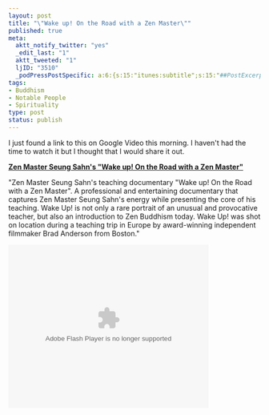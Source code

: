 ```yaml
--- 
layout: post
title: "\"Wake up! On the Road with a Zen Master\""
published: true
meta: 
  aktt_notify_twitter: "yes"
  _edit_last: "1"
  aktt_tweeted: "1"
  ljID: "3510"
  _podPressPostSpecific: a:6:{s:15:"itunes:subtitle";s:15:"##PostExcerpt##";s:14:"itunes:summary";s:15:"##PostExcerpt##";s:15:"itunes:keywords";s:17:"##WordPressCats##";s:13:"itunes:author";s:10:"##Global##";s:15:"itunes:explicit";s:2:"No";s:12:"itunes:block";s:2:"No";}
tags: 
- Buddhism
- Notable People
- Spirituality
type: post
status: publish
---
```

I just found a link to this on Google Video this morning. I haven't had the time to watch it but I thought that I would share it out.

<strong><a href="http://video.google.com/videoplay?docid=-8508306087653444091">Zen Master Seung Sahn's "Wake up! On the Road with a Zen Master"</a></strong>

"Zen Master Seung Sahn's teaching documentary "Wake up! On the Road with a Zen Master". A professional and entertaining documentary that captures Zen Master Seung Sahn's energy while presenting the core of his teaching. Wake Up! is not only a rare portrait of an unusual and provocative teacher, but also an introduction to Zen Buddhism today. Wake Up! was shot on location during a teaching trip in Europe by award-winning independent filmmaker Brad Anderson from Boston."

<lj-embed><embed id="VideoPlayback" src="http://video.google.com/googleplayer.swf?docid=-8508306087653444091&hl=en&fs=true" style="width:400px;height:326px" allowFullScreen="true" allowScriptAccess="always" type="application/x-shockwave-flash"> </embed></lj-embed>
